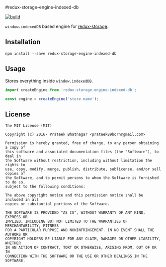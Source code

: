 #redux-storage-engine-indexed-db

[![build](https://api.travis-ci.org/prateekbh/redux-storage-engine-indexed-db.svg?branch=master)](https://api.travis-ci.org/prateekbh/redux-storage-engine-indexed-db.svg?branch=master)

`window.indexedDB` based engine for [redux-storage](https://github.com/react-stack/redux-storage).

## Installation

    npm install --save redux-storage-engine-indexed-db

## Usage

Stores everything inside `window.indexedDB`.

```js
import createEngine from 'redux-storage-engine-indexed-db';

const engine = createEngine('store-name');
```


## License

    The MIT License (MIT)

    Copyright (c) 2016- Prateek Bhatnagar <prateek89born@gmail.com>

    Permission is hereby granted, free of charge, to any person obtaining a copy of
    this software and associated documentation files (the "Software"), to deal in
    the Software without restriction, including without limitation the rights to
    use, copy, modify, merge, publish, distribute, sublicense, and/or sell copies of
    the Software, and to permit persons to whom the Software is furnished to do so,
    subject to the following conditions:

    The above copyright notice and this permission notice shall be included in all
    copies or substantial portions of the Software.

    THE SOFTWARE IS PROVIDED "AS IS", WITHOUT WARRANTY OF ANY KIND, EXPRESS OR
    IMPLIED, INCLUDING BUT NOT LIMITED TO THE WARRANTIES OF MERCHANTABILITY, FITNESS
    FOR A PARTICULAR PURPOSE AND NONINFRINGEMENT. IN NO EVENT SHALL THE AUTHORS OR
    COPYRIGHT HOLDERS BE LIABLE FOR ANY CLAIM, DAMAGES OR OTHER LIABILITY, WHETHER
    IN AN ACTION OF CONTRACT, TORT OR OTHERWISE, ARISING FROM, OUT OF OR IN
    CONNECTION WITH THE SOFTWARE OR THE USE OR OTHER DEALINGS IN THE SOFTWARE.
